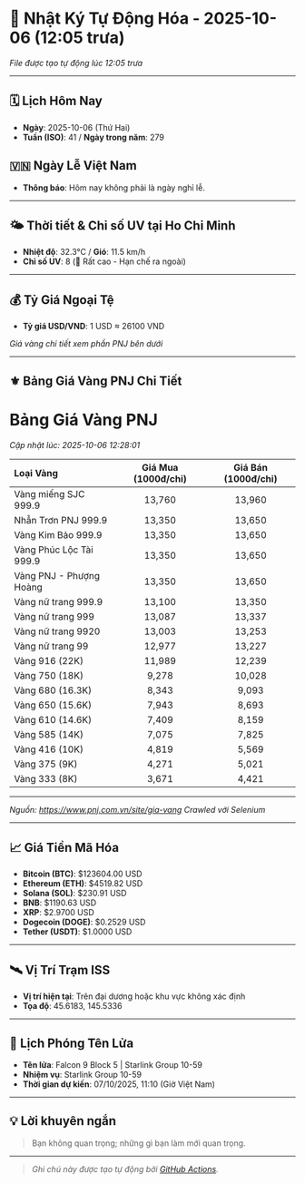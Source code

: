 # 🚀 Nhật Ký Tự Động Hóa - 2025-10-06 (12:05 trưa)

*File được tạo tự động lúc 12:05 trưa*

---
<!-- CALENDAR-MODULE -->
## 🗓️ Lịch Hôm Nay
- **Ngày**: 2025-10-06 (Thứ Hai)
- **Tuần (ISO)**: 41 / **Ngày trong năm**: 279

<!-- HOLIDAY-MODULE -->
## 🇻🇳 Ngày Lễ Việt Nam
- **Thông báo**: Hôm nay không phải là ngày nghỉ lễ.

---
<!-- WEATHER-UV-MODULE -->
## 🌤️ Thời tiết & Chỉ số UV tại Ho Chi Minh
- **Nhiệt độ**: 32.3°C / **Gió**: 11.5 km/h
- **Chỉ số UV**: 8 (🔴 Rất cao - Hạn chế ra ngoài)

---
<!-- FINANCE-MODULE -->
## 💰 Tỷ Giá Ngoại Tệ
- **Tỷ giá USD/VND**: 1 USD ≈ 26100 VND

*Giá vàng chi tiết xem phần PNJ bên dưới*

---
<!-- PNJ-GOLD-MODULE -->
## ⚜️ Bảng Giá Vàng PNJ Chi Tiết

# Bảng Giá Vàng PNJ
*Cập nhật lúc: 2025-10-06 12:28:01*

| Loại Vàng | Giá Mua (1000đ/chỉ) | Giá Bán (1000đ/chỉ) |
|:---|:---:|:---:|
| Vàng miếng SJC 999.9 | 13,760 | 13,960 |
| Nhẫn Trơn PNJ 999.9 | 13,350 | 13,650 |
| Vàng Kim Bảo 999.9 | 13,350 | 13,650 |
| Vàng Phúc Lộc Tài 999.9 | 13,350 | 13,650 |
| Vàng PNJ - Phượng Hoàng | 13,350 | 13,650 |
| Vàng nữ trang 999.9 | 13,100 | 13,350 |
| Vàng nữ trang 999 | 13,087 | 13,337 |
| Vàng nữ trang 9920 | 13,003 | 13,253 |
| Vàng nữ trang 99 | 12,977 | 13,227 |
| Vàng 916 (22K) | 11,989 | 12,239 |
| Vàng 750 (18K) | 9,278 | 10,028 |
| Vàng 680 (16.3K) | 8,343 | 9,093 |
| Vàng 650 (15.6K) | 7,943 | 8,693 |
| Vàng 610 (14.6K) | 7,409 | 8,159 |
| Vàng 585 (14K) | 7,075 | 7,825 |
| Vàng 416 (10K) | 4,819 | 5,569 |
| Vàng 375 (9K) | 4,271 | 5,021 |
| Vàng 333 (8K) | 3,671 | 4,421 |

---
*Nguồn: https://www.pnj.com.vn/site/gia-vang*
*Crawled với Selenium*

---
<!-- CRYPTO-MODULE -->
## 📈 Giá Tiền Mã Hóa
- **Bitcoin (BTC)**: $123604.00 USD
- **Ethereum (ETH)**: $4519.82 USD
- **Solana (SOL)**: $230.91 USD
- **BNB**: $1190.63 USD
- **XRP**: $2.9700 USD
- **Dogecoin (DOGE)**: $0.2529 USD
- **Tether (USDT)**: $1.0000 USD

---
<!-- ISS-MODULE -->
## 🛰️ Vị Trí Trạm ISS
- **Vị trí hiện tại**: Trên đại dương hoặc khu vực không xác định
- **Tọa độ**: 45.6183, 145.5336

---
<!-- LAUNCH-MODULE -->
## 🚀 Lịch Phóng Tên Lửa
- **Tên lửa**: Falcon 9 Block 5 | Starlink Group 10-59
- **Nhiệm vụ**: Starlink Group 10-59
- **Thời gian dự kiến**: 07/10/2025, 11:10 (Giờ Việt Nam)

---
<!-- ADVICE-MODULE -->
## 💡 Lời khuyên ngắn
> Bạn không quan trọng; những gì bạn làm mới quan trọng.

---
<!-- FOOTER-MODULE -->
> *Ghi chú này được tạo tự động bởi [GitHub Actions](https://github.com/features/actions).*

